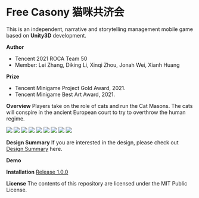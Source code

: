 # Free Casony 猫咪共济会
This is an independent, narrative and storytelling management mobile game based on **Unity3D** development.


**Author**
- Tencent 2021 ROCA Team 50
- Member: Lei Zhang, Diking Li, Xinqi Zhou, Jonah Wei, Xianh Huang

**Prize**
- Tencent Minigame Project Gold Award, 2021.
- Tencent Minigame Best Art Award, 2021.

**Overview** 
Players take on the role of cats and run the Cat Masons. The cats will conspire in the ancient European court to try to overthrow the human regime.


![](https://codimd.s3.shivering-isles.com/demo/uploads/e9b8a5e3-1da4-45a6-9972-a76ed8a5cda2.gif)
![](https://codimd.s3.shivering-isles.com/demo/uploads/a200cf56-a998-4040-a010-315915e92141.gif)
![](https://codimd.s3.shivering-isles.com/demo/uploads/b2a3c40b-8b6a-42ee-a428-24e262641c54.gif)
![](https://codimd.s3.shivering-isles.com/demo/uploads/c44a1d6b-c4ce-4e41-bedf-b2c5db94b472.gif)
![](https://codimd.s3.shivering-isles.com/demo/uploads/f8475f02-fe22-4bea-8082-93d8859e4e20.gif)
![](https://codimd.s3.shivering-isles.com/demo/uploads/7df77ff6-a048-49b6-b4a6-df596b8b2356.gif)
![](https://codimd.s3.shivering-isles.com/demo/uploads/cbe5cdc3-85b6-4a6a-ad5c-23abde9821a7.gif)
![](https://codimd.s3.shivering-isles.com/demo/uploads/27e6f6ee-9437-4cb4-8e3e-44d65f712b76.gif)
![](https://codimd.s3.shivering-isles.com/demo/uploads/cd04c670-1cdf-461e-8831-5eb96522e243.gif)


**Design Summary**
If you are interested in the design, please check out [Design Summary](https://radiumlzhang.github.io/Free_Casony_Design_Summary.pdf) here.

**Demo**


**Installation**
[Release 1.0.0](https://github.com/RadiumLZhang/CatClub/releases/tag/v1.0.0)


**License**
The contents of this repository are licensed under the MIT Public License.

